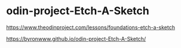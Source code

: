 # odin-project-Etch-A-Sketch
https://www.theodinproject.com/lessons/foundations-etch-a-sketch

https://byronwww.github.io/odin-project-Etch-A-Sketch/
